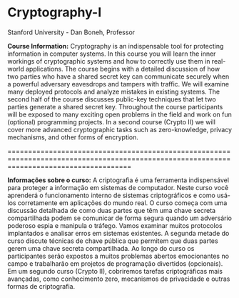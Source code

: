 # Cryptography-I
Stanford University -  Dan Boneh, Professor

**Course Information:** Cryptography is an indispensable tool for protecting information in computer systems. In this course you will learn the inner workings of cryptographic systems and how to correctly use them in real-world applications. The course begins with a detailed discussion of how two parties who have a shared secret key can communicate securely when a powerful adversary eavesdrops and tampers with traffic. We will examine many deployed protocols and analyze mistakes in existing systems. The second half of the course discusses public-key techniques that let two parties generate a shared secret key. Throughout the course participants will be exposed to many exciting open problems in the field and work on fun (optional) programming projects. In a second course (Crypto II) we will cover more advanced cryptographic tasks such as zero-knowledge, privacy mechanisms, and other forms of encryption.

==========================================================================================================================================


**Informações sobre o curso:** A criptografia é uma ferramenta indispensável para proteger a informação em sistemas de computador. Neste curso você aprenderá o funcionamento interno de sistemas criptográficos e como usá-los corretamente em aplicações do mundo real. O curso começa com uma discussão detalhada de como duas partes que têm uma chave secreta compartilhada podem se comunicar de forma segura quando um adversário poderoso espia e manipula o tráfego. Vamos examinar muitos protocolos implantados e analisar erros em sistemas existentes. A segunda metade do curso discute técnicas de chave pública que permitem que duas partes gerem uma chave secreta compartilhada. Ao longo do curso os participantes serão expostos a muitos problemas abertos emocionantes no campo e trabalharão em projetos de programação divertidos (opcionais). Em um segundo curso (Crypto II), cobriremos tarefas criptográficas mais avançadas, como conhecimento zero, mecanismos de privacidade e outras formas de criptografia.
